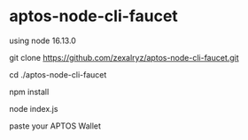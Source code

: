 # aptos-node-cli-faucet
using node 16.13.0

git clone https://github.com/zexalryz/aptos-node-cli-faucet.git

cd ./aptos-node-cli-faucet

npm install

node index.js

paste your APTOS Wallet



